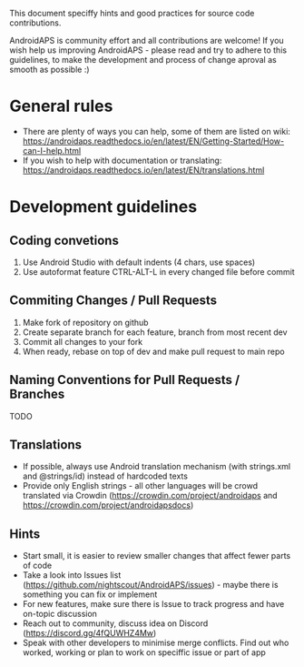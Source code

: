 This document speciffy hints and good practices for source code contributions.

AndroidAPS is community effort and all contributions are welcome! If you wish help us improving AndroidAPS - please read and try to adhere to 
this guidelines, to make the development and process of change aproval as smooth as possible :) 

General rules
=============

* There are plenty of ways you can help, some of them are listed on wiki: 
  https://androidaps.readthedocs.io/en/latest/EN/Getting-Started/How-can-I-help.html
* If you wish to help with documentation or translating: 
  https://androidaps.readthedocs.io/en/latest/EN/translations.html
  
Development guidelines
======================

Coding convetions
-----------------
1. Use Android Studio with default indents (4 chars, use spaces)
2. Use autoformat feature CTRL-ALT-L in every changed file before commit

Commiting Changes / Pull Requests
---------------------------------

1. Make fork of repository on github
2. Create separate branch for each feature, branch from most recent dev
3. Commit all changes to your fork
4. When ready, rebase on top of dev and make pull request to main repo

Naming Conventions for Pull Requests / Branches
-----------------------------------------------

TODO

Translations
------------

* If possible, always use Android translation mechanism (with strings.xml and @strings/id) instead of hardcoded texts
* Provide only English strings - all other languages will be crowd translated via Crowdin (https://crowdin.com/project/androidaps and https://crowdin.com/project/androidapsdocs)

Hints
-----

* Start small, it is easier to review smaller changes that affect fewer parts of code 
* Take a look into Issues list (https://github.com/nightscout/AndroidAPS/issues) - maybe there is something you can fix or implement
* For new features, make sure there is Issue to track progress and have on-topic discussion
* Reach out to community, discuss idea on Discord (https://discord.gg/4fQUWHZ4Mw)
* Speak with other developers to minimise merge conflicts. Find out who worked, working or plan to work on speciffic issue or part of app
